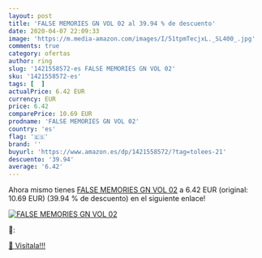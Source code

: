```yaml
---
layout: post
title: 'FALSE MEMORIES GN VOL 02 al 39.94 % de descuento'
date: 2020-04-07 22:09:33
image: 'https://m.media-amazon.com/images/I/51tpmTecjxL._SL400_.jpg'
comments: true
category: ofertas
author: ring
slug: '1421558572-es FALSE MEMORIES GN VOL 02'
sku: '1421558572-es'
tags: [  ]
actualPrice: 6.42 EUR
currency: EUR
price: 6.42
comparePrice: 10.69 EUR
prodname: 'FALSE MEMORIES GN VOL 02'
country: 'es'
flag: '🇪🇸'
brand: ''
buyurl: 'https://www.amazon.es/dp/1421558572/?tag=tolees-21'
descuento: '39.94'
average: '6.42'
---
```


Ahora mismo tienes [FALSE MEMORIES GN VOL 02](https://www.amazon.es/dp/1421558572/?tag=tolees-21) a 6.42 EUR (original: 10.69 EUR) (39.94 %  de descuento) en el siguiente enlace!

[![FALSE MEMORIES GN VOL 02](https://m.media-amazon.com/images/I/51tpmTecjxL._SL400_.jpg)](https://www.amazon.es/dp/1421558572/?tag=tolees-21)

🔎:


[🛒 Visítala!!!](https://www.amazon.es/dp/1421558572/?tag=tolees-21)
